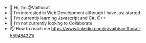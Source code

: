 - 👋 Hi, I’m @Vaithorat
- 👀 I’m interested in Web Development although I have just started
- 🌱 I’m currently learning Javascript and C#, C++
- 💞️ I’m not currently looking to Collaborate
- 📫 How to reach me https://www.linkedin.com/in/vaibhav-thorat-559484221/

<!---
Vaithorat/Vaithorat is a ✨ special ✨ repository because its `README.md` (this file) appears on your GitHub profile.
You can click the Preview link to take a look at your changes.
--->
